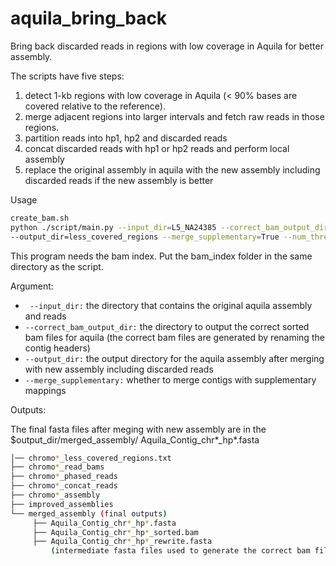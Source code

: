 # aquila_bring_back

Bring back discarded reads in regions with low coverage in Aquila for better assembly. 

The scripts have five steps:

1. detect 1-kb regions with low coverage in Aquila (< 90% bases are covered relative to the reference).
2. merge adjacent regions into larger intervals and fetch raw reads in those regions. 
3. partition reads into hp1, hp2 and discarded reads
4. concat discarded reads with hp1 or hp2 reads and perform local assembly 
5. replace the original assembly in aquila with the new assembly including discarded reads if the new assembly is better


Usage 

```bash
create_bam.sh
python ./script/main.py --input_dir=L5_NA24385 --correct_bam_output_dir=correct_bam_files \
--output_dir=less_covered_regions --merge_supplementary=True --num_threads=8

```
This program needs the bam index. Put the bam_index folder in the same directory as the script.

Argument:

 - ` --input_dir:` the directory that contains the original aquila assembly and reads
 - `--correct_bam_output_dir:` the directory to output the correct sorted bam files for aquila (the correct bam files are generated by renaming the contig headers)
 - `--output_dir:` the output directory for the aquila assembly after merging with new assembly including discarded reads
 - `--merge_supplementary:` whether to merge contigs with supplementary mappings


Outputs:

The final fasta files after meging with new assembly are in the $output\_dir/merged_assembly/ Aquila\_Contig\_chr\*\_hp\*.fasta

```bash
│── chromo*_less_covered_regions.txt
├── chromo*_read_bams
├── chromo*_phased_reads
├── chromo*_concat_reads
├── chromo*_assembly
├── improved_assemblies
└── merged_assembly (final outputs)
  	 ├── Aquila_Contig_chr*_hp*.fasta 
  	 ├── Aquila_Contig_chr*_hp*_sorted.bam 
  	 ├── Aquila_Contig_chr*_hp*_rewrite.fasta 
     	 (intermediate fasta files used to generate the correct bam files by renaming the headers)
```





